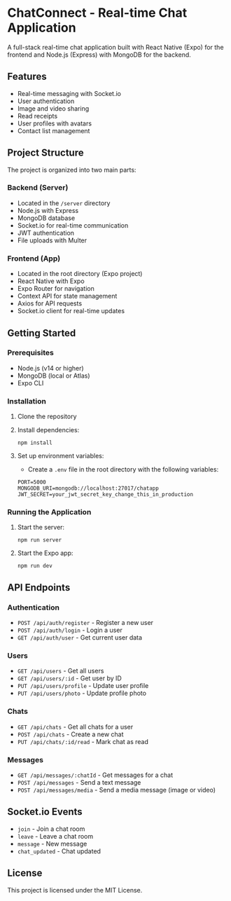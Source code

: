 # ChatConnect - Real-time Chat Application

A full-stack real-time chat application built with React Native (Expo) for the frontend and Node.js (Express) with MongoDB for the backend.

## Features

- Real-time messaging with Socket.io
- User authentication
- Image and video sharing
- Read receipts
- User profiles with avatars
- Contact list management

## Project Structure

The project is organized into two main parts:

### Backend (Server)

- Located in the `/server` directory
- Node.js with Express
- MongoDB database
- Socket.io for real-time communication
- JWT authentication
- File uploads with Multer

### Frontend (App)

- Located in the root directory (Expo project)
- React Native with Expo
- Expo Router for navigation
- Context API for state management
- Axios for API requests
- Socket.io client for real-time updates

## Getting Started

### Prerequisites

- Node.js (v14 or higher)
- MongoDB (local or Atlas)
- Expo CLI

### Installation

1. Clone the repository
2. Install dependencies:
   ```
   npm install
   ```

3. Set up environment variables:
   - Create a `.env` file in the root directory with the following variables:
   ```
   PORT=5000
   MONGODB_URI=mongodb://localhost:27017/chatapp
   JWT_SECRET=your_jwt_secret_key_change_this_in_production
   ```

### Running the Application

1. Start the server:
   ```
   npm run server
   ```

2. Start the Expo app:
   ```
   npm run dev
   ```

## API Endpoints

### Authentication
- `POST /api/auth/register` - Register a new user
- `POST /api/auth/login` - Login a user
- `GET /api/auth/user` - Get current user data

### Users
- `GET /api/users` - Get all users
- `GET /api/users/:id` - Get user by ID
- `PUT /api/users/profile` - Update user profile
- `PUT /api/users/photo` - Update profile photo

### Chats
- `GET /api/chats` - Get all chats for a user
- `POST /api/chats` - Create a new chat
- `PUT /api/chats/:id/read` - Mark chat as read

### Messages
- `GET /api/messages/:chatId` - Get messages for a chat
- `POST /api/messages` - Send a text message
- `POST /api/messages/media` - Send a media message (image or video)

## Socket.io Events

- `join` - Join a chat room
- `leave` - Leave a chat room
- `message` - New message
- `chat_updated` - Chat updated

## License

This project is licensed under the MIT License.